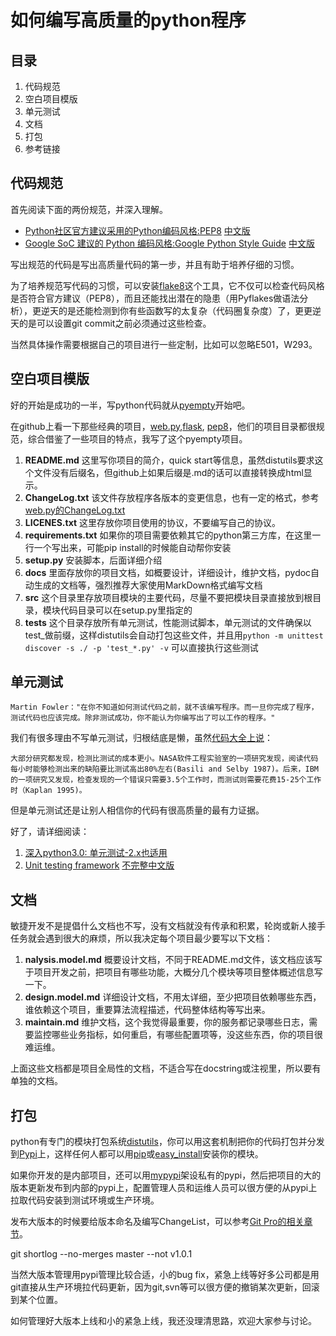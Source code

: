 # 如何编写高质量的python程序

## 目录

1. 代码规范
1. 空白项目模版
1. 单元测试
1. 文档
1. 打包
1. 参考链接

## 代码规范

首先阅读下面的两份规范，并深入理解。

- [Python社区官方建议采用的Python编码风格:PEP8](http://www.python.org/dev/peps/pep-0008/) [中文版](http://wiki.woodpecker.org.cn/moin/PythonCodingRule)
- [Google SoC 建议的 Python 编码风格:Google Python Style Guide](http://google-styleguide.googlecode.com/svn/trunk/pyguide.html) [中文版](http://www.elias.cn/Python/PythonStyleGuide)

写出规范的代码是写出高质量代码的第一步，并且有助于培养仔细的习惯。

为了培养规范写代码的习惯，可以安装[flake8](http://pypi.python.org/pypi/flake8/)这个工具，它不仅可以检查代码风格是否符合官方建议（PEP8），而且还能找出潜在的隐患（用Pyflakes做语法分析），更逆天的是还能检测到你有些函数写的太复杂（代码圈复杂度）了，更更逆天的是可以设置git commit之前必须通过这些检查。

当然具体操作需要根据自己的项目进行一些定制，比如可以忽略E501，W293。

## 空白项目模版

好的开始是成功的一半，写python代码就从[pyempty](https://github.com/onlytiancai/pyempty)开始吧。

在github上看一下那些经典的项目，[web.py](https://github.com/webpy/webpy),[flask](https://github.com/mitsuhiko/flask), [pep8](https://github.com/jcrocholl/pep8/blob/master/pep8.py)，他们的项目目录都很规范，综合借鉴了一些项目的特点，我写了这个pyempty项目。

1. **README.md** 这里写你项目的简介，quick start等信息，虽然distutils要求这个文件没有后缀名，但github上如果后缀是.md的话可以直接转换成html显示。
1. **ChangeLog.txt** 该文件存放程序各版本的变更信息，也有一定的格式，参考[web.py的ChangeLog.txt](https://github.com/webpy/webpy/blob/master/ChangeLog.txt)
1. **LICENES.txt** 这里存放你项目使用的协议，不要编写自己的协议。
1. **requirements.txt** 如果你的项目需要依赖其它的python第三方库，在这里一行一个写出来，可能pip install的时候能自动帮你安装
1. **setup.py** 安装脚本，后面详细介绍
1. **docs** 里面存放你的项目文档，如概要设计，详细设计，维护文档，pydoc自动生成的文档等，强烈推荐大家使用MarkDown格式编写文档
1. **src** 这个目录里存放项目模块的主要代码，尽量不要把模块目录直接放到根目录，模块代码目录可以在setup.py里指定的
1. **tests** 这个目录存放所有单元测试，性能测试脚本，单元测试的文件确保以test_做前缀，这样distutils会自动打包这些文件，并且用`python -m unittest discover -s ./ -p 'test_*.py' -v` 可以直接执行这些测试

## 单元测试

    Martin Fowler："在你不知道如何测试代码之前，就不该编写程序。而一旦你完成了程序，测试代码也应该完成。除非测试成功，你不能认为你编写出了可以工作的程序。"

我们有很多理由不写单元测试，归根结底是懒，虽然[代码大全上说](http://www.cnblogs.com/onlytiancai/archive/2010/05/26/1744108.html)：

    大部分研究都发现，检测比测试的成本更小。NASA软件工程实验室的一项研究发现，阅读代码每小时能够检测出来的缺陷要比测试高出80%左右(Basili and Selby 1987)。后来，IBM的一项研究又发现，检查发现的一个错误只需要3.5个工作时，而测试则需要花费15-25个工作时（Kaplan 1995)。

但是单元测试还是让别人相信你的代码有很高质量的最有力证据。

好了，请详细阅读：

1. [深入python3.0: 单元测试-2.x也适用](http://woodpecker.org.cn/diveintopython3/unit-testing.html)
1. [Unit testing framework](http://docs.python.org/library/unittest.html) [不完整中文版](http://www.ibm.com/developerworks/cn/linux/l-pyunit/index.html)

## 文档

敏捷开发不是提倡什么文档也不写，没有文档就没有传承和积累，轮岗或新人接手任务就会遇到很大的麻烦，所以我决定每个项目最少要写以下文档：

1. **nalysis.model.md** 概要设计文档，不同于README.md文件，该文档应该写于项目开发之前，把项目有哪些功能，大概分几个模块等项目整体概述信息写一下。
1. **design.model.md** 详细设计文档，不用太详细，至少把项目依赖哪些东西，谁依赖这个项目，重要算法流程描述，代码整体结构等写出来。
1. **maintain.md** 维护文档，这个我觉得最重要，你的服务都记录哪些日志，需要监控哪些业务指标，如何重启，有哪些配置项等，没这些东西，你的项目很难运维。

上面这些文档都是项目全局性的文档，不适合写在docstring或注视里，所以要有单独的文档。

## 打包

python有专门的模块打包系统[distutils](http://docs.python.org/library/distutils.html)，你可以用这套机制把你的代码打包并分发到[Pypi](http://pypi.python.org/pypi)上，这样任何人都可以用[pip](http://pypi.python.org/pypi/pip)或[easy_install](http://pypi.python.org/pypi/setuptools)安装你的模块。

如果你开发的是内部项目，还可以用[mypypi](http://pypi.python.org/pypi/mypypi)架设私有的pypi，然后把项目的大的版本更新发布到内部的pypi上，配置管理人员和运维人员可以很方便的从pypi上拉取代码安装到测试环境或生产环境。

发布大版本的时候要给版本命名及编写ChangeList，可以参考[Git Pro的相关章节](https://github.com/chunzi/progit/blob/master/zh/05-distributed-git/01-chapter5.markdown)。

 git shortlog --no-merges master --not v1.0.1

当然大版本管理用pypi管理比较合适，小的bug fix，紧急上线等好多公司都是用git直接从生产环境拉代码更新，因为git,svn等可以很方便的撤销某次更新，回滚到某个位置。

如何管理好大版本上线和小的紧急上线，我还没理清思路，欢迎大家参与讨论。



